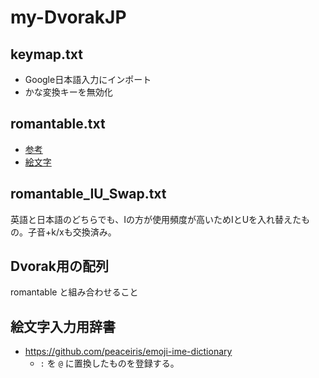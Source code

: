# my-DvorakJP

## keymap.txt

- Google日本語入力にインポート
- かな変換キーを無効化

## romantable.txt

- [参考](https://github.com/shinespark/dvorakjp-romantable)
- [絵文字](https://raw.githubusercontent.com/joypixels/emoji-toolkit/master/emoji.json)

## romantable_IU_Swap.txt

英語と日本語のどちらでも、Iの方が使用頻度が高いためIとUを入れ替えたもの。子音+k/xも交換済み。

## Dvorak用の配列

romantable と組み合わせること

## 絵文字入力用辞書

- <https://github.com/peaceiris/emoji-ime-dictionary>
  - `:` を `@` に置換したものを登録する。
